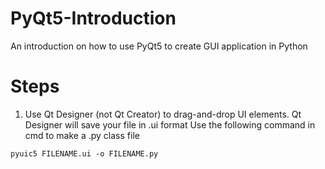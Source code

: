 # PyQt5-Introduction
An introduction on how to use PyQt5 to create GUI application in Python

# Steps
1. Use Qt Designer (not Qt Creator) to drag-and-drop UI elements.
Qt Designer will save your file in .ui format
Use the following command in cmd to make a .py class file
```
pyuic5 FILENAME.ui -o FILENAME.py
```

